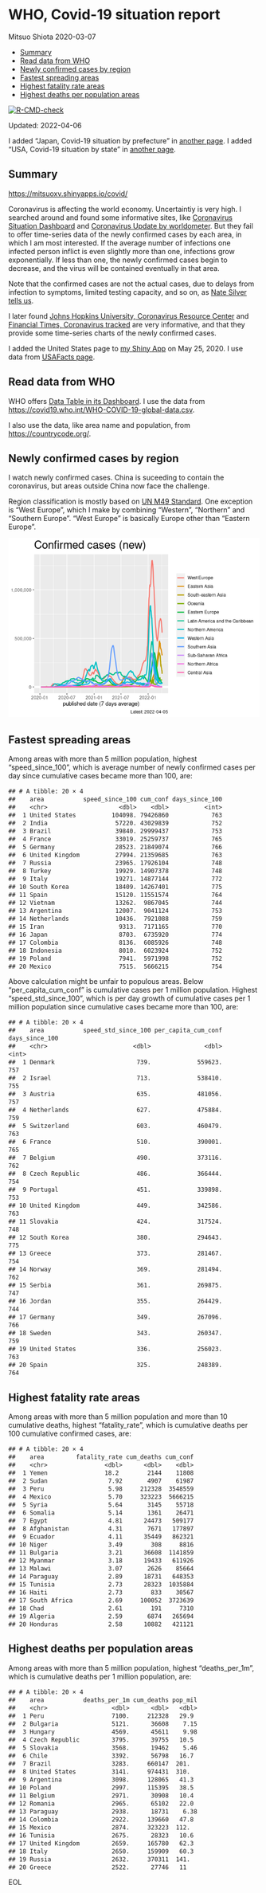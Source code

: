 WHO, Covid-19 situation report
================
Mitsuo Shiota
2020-03-07

-   [Summary](#summary)
-   [Read data from WHO](#read-data-from-who)
-   [Newly confirmed cases by region](#newly-confirmed-cases-by-region)
-   [Fastest spreading areas](#fastest-spreading-areas)
-   [Highest fatality rate areas](#highest-fatality-rate-areas)
-   [Highest deaths per population
    areas](#highest-deaths-per-population-areas)

<!-- badges: start -->

[![R-CMD-check](https://github.com/mitsuoxv/covid/workflows/R-CMD-check/badge.svg)](https://github.com/mitsuoxv/covid/actions)
<!-- badges: end -->

Updated: 2022-04-06

I added “Japan, Covid-19 situation by prefecture” in [another
page](Japan.md). I added “USA, Covid-19 situation by state” in [another
page](USA.md).

## Summary

<https://mitsuoxv.shinyapps.io/covid/>

Coronavirus is affecting the world economy. Uncertaintiy is very high. I
searched around and found some informative sites, like [Coronavirus
Situation
Dashboard](https://who.maps.arcgis.com/apps/opsdashboard/index.html#/c88e37cfc43b4ed3baf977d77e4a0667)
and [Coronavirus Update by
worldometer](https://www.worldometers.info/coronavirus/). But they fail
to offer time-series data of the newly confirmed cases by each area, in
which I am most interested. If the average number of infections one
infected person inflict is even slightly more than one, infections grow
exponentially. If less than one, the newly confirmed cases begin to
decrease, and the virus will be contained eventually in that area.

Note that the confirmed cases are not the actual cases, due to delays
from infection to symptoms, limited testing capacity, and so on, as
[Nate Silver tells
us](https://fivethirtyeight.com/features/coronavirus-case-counts-are-meaningless/).

I later found [Johns Hopkins University, Coronavirus Resource
Center](https://coronavirus.jhu.edu/) and [Financial Times, Coronavirus
tracked](https://www.ft.com/content/a26fbf7e-48f8-11ea-aeb3-955839e06441)
are very informative, and that they provide some time-series charts of
the newly confirmed cases.

I added the United States page to [my Shiny
App](https://mitsuoxv.shinyapps.io/covid/) on May 25, 2020. I use data
from [USAFacts
page](https://usafacts.org/visualizations/coronavirus-covid-19-spread-map/).

## Read data from WHO

WHO offers [Data Table in its Dashboard](https://covid19.who.int/table).
I use the data from
<https://covid19.who.int/WHO-COVID-19-global-data.csv>.

I also use the data, like area name and population, from
<https://countrycode.org/>.

## Newly confirmed cases by region

I watch newly confirmed cases. China is suceeding to contain the
coronavirus, but areas outside China now face the challenge.

Region classification is mostly based on [UN M49
Standard](https://unstats.un.org/unsd/methodology/m49/). One exception
is “West Europe”, which I make by combining “Western”, “Northern” and
“Southern Europe”. “West Europe” is basically Europe other than “Eastern
Europe”.

![](README_files/figure-gfm/chart-1.png)<!-- -->

## Fastest spreading areas

Among areas with more than 5 million population, highest
“speed_since_100”, which is average number of newly confirmed cases per
day since cumulative cases became more than 100, are:

    ## # A tibble: 20 × 4
    ##    area           speed_since_100 cum_conf days_since_100
    ##    <chr>                    <dbl>    <dbl>          <int>
    ##  1 United States          104098. 79426860            763
    ##  2 India                   57220. 43029839            752
    ##  3 Brazil                  39840. 29999437            753
    ##  4 France                  33019. 25259737            765
    ##  5 Germany                 28523. 21849074            766
    ##  6 United Kingdom          27994. 21359685            763
    ##  7 Russia                  23965. 17926104            748
    ##  8 Turkey                  19929. 14907378            748
    ##  9 Italy                   19271. 14877144            772
    ## 10 South Korea             18409. 14267401            775
    ## 11 Spain                   15120. 11551574            764
    ## 12 Vietnam                 13262.  9867045            744
    ## 13 Argentina               12007.  9041124            753
    ## 14 Netherlands             10436.  7921088            759
    ## 15 Iran                     9313.  7171165            770
    ## 16 Japan                    8703.  6735920            774
    ## 17 Colombia                 8136.  6085926            748
    ## 18 Indonesia                8010.  6023924            752
    ## 19 Poland                   7941.  5971998            752
    ## 20 Mexico                   7515.  5666215            754

Above calculation might be unfair to populous areas. Below
“per_capita_cum_conf” is cumulative cases per 1 million population.
Highest “speed_std_since_100”, which is per day growth of cumulative
cases per 1 million population since cumulative cases became more than
100, are:

    ## # A tibble: 20 × 4
    ##    area           speed_std_since_100 per_capita_cum_conf days_since_100
    ##    <chr>                        <dbl>               <dbl>          <int>
    ##  1 Denmark                       739.             559623.            757
    ##  2 Israel                        713.             538410.            755
    ##  3 Austria                       635.             481056.            757
    ##  4 Netherlands                   627.             475884.            759
    ##  5 Switzerland                   603.             460479.            763
    ##  6 France                        510.             390001.            765
    ##  7 Belgium                       490.             373116.            762
    ##  8 Czech Republic                486.             366444.            754
    ##  9 Portugal                      451.             339898.            753
    ## 10 United Kingdom                449.             342586.            763
    ## 11 Slovakia                      424.             317524.            748
    ## 12 South Korea                   380.             294643.            775
    ## 13 Greece                        373.             281467.            754
    ## 14 Norway                        369.             281494.            762
    ## 15 Serbia                        361.             269875.            747
    ## 16 Jordan                        355.             264429.            744
    ## 17 Germany                       349.             267096.            766
    ## 18 Sweden                        343.             260347.            759
    ## 19 United States                 336.             256023.            763
    ## 20 Spain                         325.             248389.            764

## Highest fatality rate areas

Among areas with more than 5 million population and more than 10
cumulative deaths, highest “fatality_rate”, which is cumulative deaths
per 100 cumulative confirmed cases, are:

    ## # A tibble: 20 × 4
    ##    area         fatality_rate cum_deaths cum_conf
    ##    <chr>                <dbl>      <dbl>    <dbl>
    ##  1 Yemen                18.2        2144    11808
    ##  2 Sudan                 7.92       4907    61987
    ##  3 Peru                  5.98     212328  3548559
    ##  4 Mexico                5.70     323223  5666215
    ##  5 Syria                 5.64       3145    55718
    ##  6 Somalia               5.14       1361    26471
    ##  7 Egypt                 4.81      24473   509177
    ##  8 Afghanistan           4.31       7671   177897
    ##  9 Ecuador               4.11      35449   862321
    ## 10 Niger                 3.49        308     8816
    ## 11 Bulgaria              3.21      36608  1141859
    ## 12 Myanmar               3.18      19433   611926
    ## 13 Malawi                3.07       2626    85664
    ## 14 Paraguay              2.89      18731   648353
    ## 15 Tunisia               2.73      28323  1035884
    ## 16 Haiti                 2.73        833    30567
    ## 17 South Africa          2.69     100052  3723639
    ## 18 Chad                  2.61        191     7310
    ## 19 Algeria               2.59       6874   265694
    ## 20 Honduras              2.58      10882   421121

## Highest deaths per population areas

Among areas with more than 5 million population, highest
“deaths_per_1m”, which is cumulative deaths per 1 million population,
are:

    ## # A tibble: 20 × 4
    ##    area           deaths_per_1m cum_deaths pop_mil
    ##    <chr>                  <dbl>      <dbl>   <dbl>
    ##  1 Peru                   7100.     212328   29.9 
    ##  2 Bulgaria               5121.      36608    7.15
    ##  3 Hungary                4569.      45611    9.98
    ##  4 Czech Republic         3795.      39755   10.5 
    ##  5 Slovakia               3568.      19462    5.46
    ##  6 Chile                  3392.      56798   16.7 
    ##  7 Brazil                 3283.     660147  201.  
    ##  8 United States          3141.     974431  310.  
    ##  9 Argentina              3098.     128065   41.3 
    ## 10 Poland                 2997.     115395   38.5 
    ## 11 Belgium                2971.      30908   10.4 
    ## 12 Romania                2965.      65102   22.0 
    ## 13 Paraguay               2938.      18731    6.38
    ## 14 Colombia               2922.     139660   47.8 
    ## 15 Mexico                 2874.     323223  112.  
    ## 16 Tunisia                2675.      28323   10.6 
    ## 17 United Kingdom         2659.     165780   62.3 
    ## 18 Italy                  2650.     159909   60.3 
    ## 19 Russia                 2632.     370311  141.  
    ## 20 Greece                 2522.      27746   11

EOL
